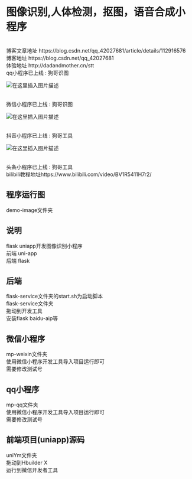 # 图像识别,人体检测，抠图，语音合成小程序


<br />
博客文章地址 https://blog.csdn.net/qq_42027681/article/details/112916576
<br />
博客地址 https://blog.csdn.net/qq_42027681
<br />
体验地址
http://dadandmother.cn/stt
<br />
qq小程序已上线 : 狗哥识图

![在这里插入图片描述](https://img-blog.csdnimg.cn/20210201003715539.png)


<br />
微信小程序已上线 : 狗哥识图

![在这里插入图片描述](https://img-blog.csdnimg.cn/20210201003526366.jpg)

<br />
抖音小程序已上线 : 狗哥工具

![在这里插入图片描述](https://img-blog.csdnimg.cn/20210201003625968.png?x-oss-process=image/watermark,type_ZmFuZ3poZW5naGVpdGk,shadow_10,text_aHR0cHM6Ly9ibG9nLmNzZG4ubmV0L3FxXzQyMDI3Njgx,size_16,color_FFFFFF,t_70)

<br />
头条小程序已上线 : 狗哥工具
<br />
bilibili教程地址https://www.bilibili.com/video/BV1R5411H7r2/
<br />

## 程序运行图

demo-image文件夹
<br />

## 说明

flask uniapp开发图像识别小程序
<br />
前端 uni-app
<br />
后端 flask
<br />

## 后端

flask-service文件夹的start.sh为启动脚本
<br />
flask-service文件夹
<br />
拖动到开发工具
<br />
安装flask baidu-aip等
<br />

## 微信小程序

mp-weixin文件夹
<br />
使用微信小程序开发工具导入项目运行即可
<br />
需要修改测试号
<br />

## qq小程序

mp-qq文件夹
<br />
使用微信小程序开发工具导入项目运行即可
<br />
需要修改测试号
<br />

## 前端项目(uniapp)源码

uniYm文件夹
<br />
拖动到Hbuilder X
<br />
运行到微信开发者工具
<br />

